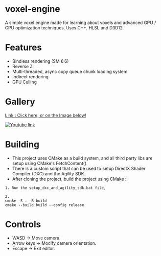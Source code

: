 # voxel-engine
A simple voxel engine made for learning about voxels and advanced GPU / CPU optimization techniques.
Uses C++, HLSL and D3D12.

# Features
* Bindless rendering (SM 6.6)
* Reverse Z
* Multi-threaded, async copy queue chunk loading system
* Indirect rendering
* GPU Culling

# Gallery
[Link : Click here, or on the Image below!](https://youtu.be/E0T0UMnOggg) 

[![Youtube link](https://img.youtube.com/vi/E0T0UMnOggg/hqdefault.jpg)](https://youtu.be/E0T0UMnOggg)

# Building
+ This project uses CMake as a build system, and all third party libs are setup using CMake's FetchContent().
+ There is a custom script that can be used to setup DirectX Shader Compiler (DXC) and the Agility SDK.
+ After cloning the project, build the project using CMake :
``` 
1. Run the setup_dxc_and_agility_sdk.bat file,

2.
cmake -S . -B build 
cmake --build build --config release
```

# Controls
+ WASD -> Move camera.
+ Arrow keys -> Modify camera orientation.
+ Escape -> Exit editor.